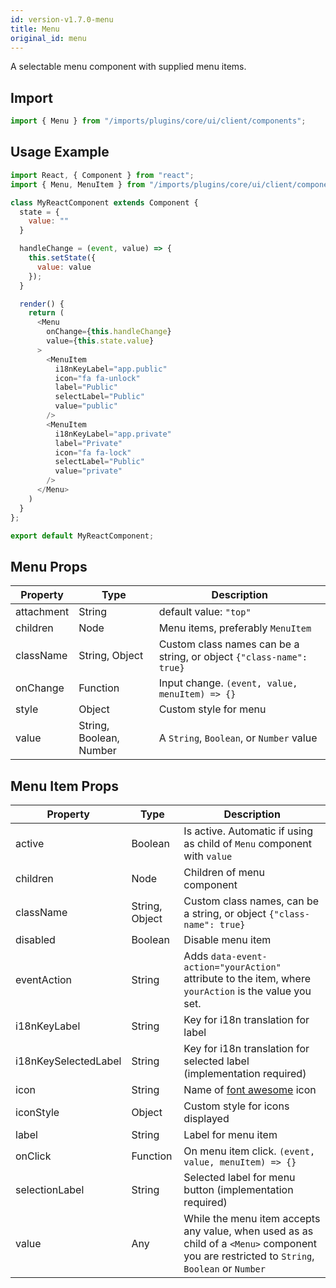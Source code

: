 ```yaml
---
id: version-v1.7.0-menu
title: Menu
original_id: menu
---
```

    
A selectable menu component with supplied menu items.

## Import

```javascript
import { Menu } from "/imports/plugins/core/ui/client/components";
```

## Usage Example

```javascript
import React, { Component } from "react";
import { Menu, MenuItem } from "/imports/plugins/core/ui/client/components";

class MyReactComponent extends Component {
  state = {
    value: ""
  }

  handleChange = (event, value) => {
    this.setState({
      value: value
    });
  }

  render() {
    return (
      <Menu
        onChange={this.handleChange}
        value={this.state.value}
      >
        <MenuItem
          i18nKeyLabel="app.public"
          icon="fa fa-unlock"
          label="Public"
          selectLabel="Public"
          value="public"
        />
        <MenuItem
          i18nKeyLabel="app.private"
          label="Private"
          icon="fa fa-lock"
          selectLabel="Public"
          value="private"
        />
      </Menu>
    )
  }
};

export default MyReactComponent;
```

## Menu Props

| Property   | Type                    | Description                                                          |
| ---------- | ----------------------- | -------------------------------------------------------------------- |
| attachment | String                  | default value: `"top"`                                               |
| children   | Node                    | Menu items, preferably `MenuItem`                                    |
| className  | String, Object          | Custom class names can be a string, or object `{"class-name": true}` |
| onChange   | Function                | Input change. `(event, value, menuItem) => {}`                    |
| style      | Object                  | Custom style for menu                                                |
| value      | String, Boolean, Number | A `String`, `Boolean`, or `Number` value                             |

## Menu Item Props

| Property             | Type           | Description                                                                                                                                      |
| -------------------- | -------------- | ------------------------------------------------------------------------------------------------------------------------------------------------ |
| active               | Boolean        | Is active. Automatic if using as child of `Menu` component with `value`                                                                          |
| children             | Node           | Children of menu component                                                                                                                       |
| className            | String, Object | Custom class names, can be a string, or object `{"class-name": true}`                                                                            |
| disabled             | Boolean        | Disable menu item                                                                                                                                |
| eventAction          | String         | Adds `data-event-action="yourAction"` attribute to the item, where `yourAction` is the value you set.                                            |
| i18nKeyLabel         | String         | Key for i18n translation for label                                                                                                               |
| i18nKeySelectedLabel | String         | Key for i18n translation for selected label (implementation required)                                                                            |
| icon                 | String         | Name of [font awesome](https://fortawesome.github.io/Font-Awesome/) icon                                                                         |
| iconStyle            | Object         | Custom style for icons displayed                                                                                                                 |
| label                | String         | Label for menu item                                                                                                                              |
| onClick              | Function       | On menu item click. `(event, value, menuItem) => {}`                                                                                          |
| selectionLabel       | String         | Selected label for menu button (implementation required)                                                                                         |
| value                | Any            | While the menu item accepts any value, when used as as child of a `<Menu>` component you are restricted to `String`, `Boolean` or `Number` |
